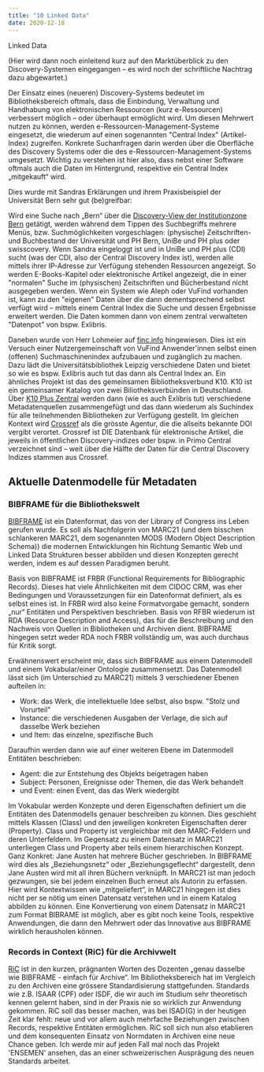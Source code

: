```yaml
---
title: "10 Linked Data"
date: 2020-12-18
---
```


Linked Data

(Hier wird dann noch einleitend kurz auf den Marktüberblick zu den Discovery-Systemen eingegangen – es wird noch der schriftliche Nachtrag dazu abgewartet.)

Der Einsatz eines (neueren) Discovery-Systems bedeutet im Bibliotheksbereich oftmals, dass die Einbindung, Verwaltung und Handhabung von elektronischen Ressourcen (kurz e-Ressourcen) verbessert möglich – oder überhaupt ermöglicht wird. Um diesen Mehrwert nutzen zu können, werden e-Ressourcen-Management-Systeme eingesetzt, die wiederum auf einen sogenannten "Central Index" (Artikel-Index) zugreifen. Konkrete Suchanfragen darin werden über die Oberfläche des Discovery Systems oder die des e-Ressourcen-Management-Systems umgesetzt. Wichtig zu verstehen ist hier also, dass nebst einer Software oftmals auch die Daten im Hintergrund, respektive ein Central Index „mitgekauft“ wird. 

Dies wurde mit Sandras Erklärungen und ihrem Praxisbeispiel der Universität Bern sehr gut (be)greifbar: 

Wird eine Suche nach „Bern“ über die [Discovery-View der Institutionzone Bern](https://ubbern.swisscovery.slsp.ch/discovery/search?vid=41SLSP_UBE:UBE) getätigt, werden während dem Tippen des Suchbegriffs mehrere Menüs, bzw. Suchmöglichkeiten vorgeschlagen: (physische) Zeitschriften- und Buchbestand der Universität und PH Bern, UniBe und PH plus oder swisscovery. Wenn Sandra eingeloggt ist und in UniBe und PH plus (CDI) sucht (was der CDI, also der Central Discovery Index ist), werden alle mittels ihrer IP-Adresse zur Verfügung stehenden Ressourcen angezeigt. So werden E-Books-Kapitel oder elektronische Artikel angezeigt, die in einer "normalen" Suche im (physischen) Zeitschriften und Bücherbestand nicht ausgegeben werden. Wenn ein System wie Aleph oder VuFind vorhanden ist, kann zu den "eigenen" Daten über die dann dementsprechend selbst verfügt wird – mittels einem Central Index die Suche und dessen Ergebnisse erweitert werden. Die Daten kommen dann von einem zentral verwalteten "Datenpot" von bspw. Exlibris. 

Daneben wurde von Herr Lohmeier auf [finc.info](https://finc.info) hingewiesen. Dies ist ein Versuch einer Nutzergemeinschaft von VuFind Anwender'innen selbst einen (offenen) Suchmaschinenindex aufzubauen und zugänglich zu machen. Dazu lädt die Universitätsbibliothek Leipzig verschiedene Daten und bietet so wie es bspw. Exlibris auch tut das dann als Central Index an. Ein ähnliches Projekt ist das des gemeinsamen Bibliotheksverbund K10. K10 ist ein gemeinsamer Katalog von zwei Biliotheksverbünden in Deutschland. Über [K10 Plus Zentral](https://verbundwiki.gbv.de/display/VZG/K10plus-Zentral) werden dann (wie es auch Exlibris tut) verschiedene Metadatenquellen zusammengefügt und das dann wiederum als Suchindex für alle teilnehmenden Bibliotheken zur Verfügung gestellt. 
Im gleichen Kontext wird [Crossref](https://www.crossref.org) als die grösste Agentur, die die allseits bekannte DOI vergibt verortet. Crossref ist DIE Datenbank für elektronische Artikel, die jeweils in öffentlichen Discovery-indizes oder bspw. in Primo Central verzeichnet sind – weit über die Hälfte der Daten für die Central Discovery Indizes stammen aus Crossref.

## Aktuelle Datenmodelle für Metadaten 
### BIBFRAME für die Bibliothekswelt
[BIBFRAME](https://www.loc.gov/bibframe/) ist ein Datenformat, das von der Library of Congress ins Leben gerufen wurde. Es soll als Nachfolgerin von MARC21 (und dem bisschen schlankeren MARC21, dem sogenannten MODS (Modern Object Description Schema)) die modernen Entwicklungen hin Richtung Semantic Web und Linked Data Strukturen besser abbilden und diesen Konzepten gerecht werden, indem es auf dessen Paradigmen beruht.

Basis von BIBFRAME ist FRBR (Functional Requirements for Bibliographic Records). Dieses hat viele Ähnlichkeiten mit dem CIDOC CRM, was eher Bedingungen und Voraussetzungen für ein Datenformat definiert, als es selbst eines ist. In FRBR wird also keine Formatvorgabe gemacht, sondern „nur“ Entitäten und Perspektiven beschrieben. Basis von RFBR wiederum ist RDA (Resource Description and Access), das für die Beschreibung und den Nachweis von Quellen in Bibliotheken und Archiven dient. BIBFRAME hingegen setzt weder RDA noch FRBR vollständig um, was auch durchaus für Kritik sorgt. 

Erwähnenswert erscheint mir, dass sich BIBFRAME aus einem Datenmodell und einem Vokabular/einer Ontologie zusammensetzt. Das Datenmodell lässt sich (im Unterschied zu MARC21) mittels 3 verschiedener Ebenen aufteilen in: 
+ Work: das Werk, die intellektuelle Idee selbst, also bspw. "Stolz und Vorurteil"
+ Instance: die verschiedenen Ausgaben der Verlage, die sich auf dasselbe Werk beziehen
+ und Item: das einzelne, spezifische Buch

Daraufhin werden dann wie auf einer weiteren Ebene im Datenmodell Entitäten beschrieben: 
+ Agent: die zur Entstehung des Objekts beigetragen haben
+ Subject: Personen, Ereignisse oder Themen, die das Werk behandelt
+ und Event: einen Event, das das Werk wiedergibt

Im Vokabular werden Konzepte und deren Eigenschaften definiert um die Entitäten des Datenmodells genauer beschreiben zu können. Dies geschieht mittels Klassen (Class) und den jeweiligen konkreten Eigenschaften derer (Property). Class und Property ist vergleichbar mit den MARC-Feldern und deren Unterfeldern. Im Gegensatz zu einem Datensatz in MARC21 unterliegen Class und Property aber teils einem hierarchischen Konzept.
Ganz Konkret: Jane Austen hat mehrere Bücher geschrieben. In BIBFRAME wird dies als „Beziehungsnetz“ oder „Beziehungsgeflecht“ dargestellt, denn Jane Austen wird mit all ihren Büchern verknüpft. In MARC21 ist man jedoch gezwungen, sie bei jedem einzelnen Buch erneut als Autorin zu erfassen. Hier wird Kontextwissen wie „mitgeliefert“, in MARC21 hingegen ist dies nicht per se nötig um einen Datensatz verstehen und in einem Katalog abbilden zu können. Eine Konvertierung von einem Datensatz in MARC21 zum Format BIBRAME ist möglich, aber es gibt noch keine Tools, respektive Anwendungen, die dann den Mehrwert oder das Innovative aus BIBFRAME wirklich herausholen können.

### Records in Context (RiC) für die Archivwelt
[RiC](https://www.ica.org/en/records-contexts-german) ist in den kurzen, prägnanten Worten des Dozenten „genau dasselbe wie BIBFRAME - einfach für Archive“. 
Im Bibliotheksbereich hat im Vergleich zu den Archiven eine grössere Standardisierung stattgefunden. Standards wie z.B. ISAAR (CPF) oder ISDF, die wir auch im Studium sehr theoretisch kennen gelernt haben, sind in der Praxis nie so wirklich zur Anwendung gekommen. RiC soll das besser machen, was bei ISAD(G) in der heutigen Zeit klar fehlt: neue und vor allem auch mehrfache Beziehungen zwischen Records, respektive Entitäten ermöglichen. RiC soll sich nun also etablieren und dem konsequenten Einsatz von Normdaten in Archiven eine neue Chance geben. 
Ich werde mir auf jeden Fall mal noch das Projekt 'ENSEMEN' ansehen, das an einer schweizerischen Ausprägung des neuen Standards arbeitet.
